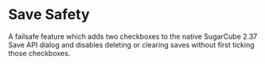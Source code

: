 # Save Safety

A failsafe feature which adds two checkboxes to the native SugarCube 2.37 Save API dialog and disables deleting or clearing saves without first ticking those checkboxes.